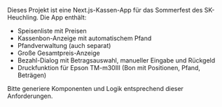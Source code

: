 <!-- Use this file to provide workspace-specific custom instructions to Copilot. For more details, visit https://code.visualstudio.com/docs/copilot/copilot-customization#_use-a-githubcopilotinstructionsmd-file -->

Dieses Projekt ist eine Next.js-Kassen-App für das Sommerfest des SK-Heuchling. Die App enthält:

- Speisenliste mit Preisen
- Kassenbon-Anzeige mit automatischem Pfand
- Pfandverwaltung (auch separat)
- Große Gesamtpreis-Anzeige
- Bezahl-Dialog mit Betragsauswahl, manueller Eingabe und Rückgeld
- Druckfunktion für Epson TM-m30III (Bon mit Positionen, Pfand, Beträgen)

Bitte generiere Komponenten und Logik entsprechend dieser Anforderungen.
